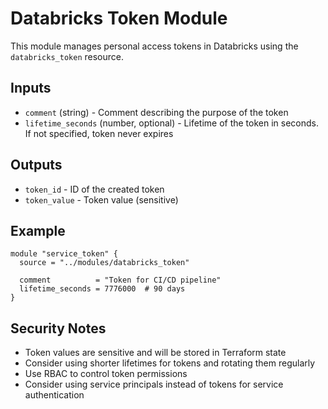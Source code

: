 # Databricks Token Module

This module manages personal access tokens in Databricks using the `databricks_token` resource.

## Inputs

- `comment` (string) - Comment describing the purpose of the token
- `lifetime_seconds` (number, optional) - Lifetime of the token in seconds. If not specified, token never expires

## Outputs

- `token_id` - ID of the created token
- `token_value` - Token value (sensitive)

## Example

```hcl
module "service_token" {
  source = "../modules/databricks_token"
  
  comment          = "Token for CI/CD pipeline"
  lifetime_seconds = 7776000  # 90 days
}
```

## Security Notes

- Token values are sensitive and will be stored in Terraform state
- Consider using shorter lifetimes for tokens and rotating them regularly
- Use RBAC to control token permissions
- Consider using service principals instead of tokens for service authentication